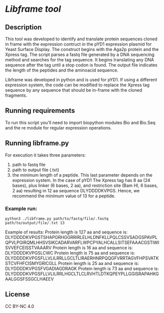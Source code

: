 # ***Libframe tool***

## Description

This tool was developed to identify and translate protein sequences cloned in frame with the expression contruct in the pYD1 expression plasmid for Yeast Surface Display. The construct begins with the Aga2p protein and the Xpress tag. The script parses a fastq file generated by a DNA sequencing method and searches for the tag sequence. It begins translating any DNA sequence after the tag until a stop codon is found. The output file indicates the length of the peptides and the aminoacid sequence.

Libframe was developed in python and is used for pYD1. If using a different expression system, the code can be modified to replace the Xpress tag sequence by any sequence that should be in-frame with the cloned fragments. 

## Running requirements

To run this script you'll need to import biopython modules Bio and Bio.Seq and the re module for regular expression operations.

## Running libframe.py

For execution it takes three parameters: 
1) path to fastq file
2) path to output file (.txt)
3) the minimum length of a peptide. 
This last parameter depends on the expression system. In the case of pYD1 The Xpress tag has 8 aa (24 bases), plus linker (6 bases, 2 aa), and restriction site (Bam HI, 6 bases, 2 aa) resulting in 12 aa sequence DLYDDDDKVPGS. Hence, we recommend the minimum value of 13 for a peptide.


### Example run:

`python3 ./libframe.py path/to/fastq/file/.fastq path/to/output/file/.txt 13`

Example of results:
Protein length is 127 aa and sequence is: DLYDDDDKVPGSTSHAPGRHGGRRIRLELHLDNFKLLPQLCSSVSADGSPAVPLQPVLPGIRQMLHHSVSIKCADARVARFLWPCPYALHCALLSITSEFAAACGSTIWISVVEFCEISSTVAAARV
Protein length is 16 aa and sequence is: DLYDDDDKVPGSLCWC
Protein length is 75 aa and sequence is: DLYDDDDKVPGSFLLVLILRRLLGCLTLIRAERHNRPQQGFVRRTAGVFHPSVATKSTCVFHFCISMYGRICGLL
Protein length is 25 aa and sequence is: DLYDDDDKVPGSFVGADIAGDRAGK
Protein length is 73 aa and sequence is: DLYDDDDKVPGSFLLVLILRRLHGCLTLCLRVHTLDTKQPEYPLLGGISRAPAHKGAALGGSFSSGCLHAEEV

## License
CC BY-NC 4.0
